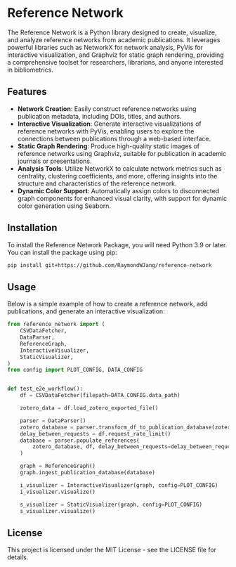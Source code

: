 # Reference Network

The Reference Network is a Python library designed to create, visualize, and analyze reference networks from academic publications. It leverages powerful libraries such as NetworkX for network analysis, PyVis for interactive visualization, and Graphviz for static graph rendering, providing a comprehensive toolset for researchers, librarians, and anyone interested in bibliometrics.

## Features

- **Network Creation**: Easily construct reference networks using publication metadata, including DOIs, titles, and authors.
- **Interactive Visualization**: Generate interactive visualizations of reference networks with PyVis, enabling users to explore the connections between publications through a web-based interface.
- **Static Graph Rendering**: Produce high-quality static images of reference networks using Graphviz, suitable for publication in academic journals or presentations.
- **Analysis Tools**: Utilize NetworkX to calculate network metrics such as centrality, clustering coefficients, and more, offering insights into the structure and characteristics of the reference network.
- **Dynamic Color Support**: Automatically assign colors to disconnected graph components for enhanced visual clarity, with support for dynamic color generation using Seaborn.

## Installation

To install the Reference Network Package, you will need Python 3.9 or later. You can install the package using pip:

```sh
pip install git+https://github.com/RaymondWJang/reference-network
```

## Usage

Below is a simple example of how to create a reference network, add publications, and generate an interactive visualization:

```python
from reference_network import (
    CSVDataFetcher,
    DataParser,
    ReferenceGraph,
    InteractiveVisualizer,
    StaticVisualizer,
)
from config import PLOT_CONFIG, DATA_CONFIG


def test_e2e_workflow():
    df = CSVDataFetcher(filepath=DATA_CONFIG.data_path)

    zotero_data = df.load_zotero_exported_file()

    parser = DataParser()
    zotero_database = parser.transform_df_to_publication_database(zotero_data)
    delay_between_requests = df.request_rate_limit()
    database = parser.populate_references(
        zotero_database, df, delay_between_requests=delay_between_requests
    )

    graph = ReferenceGraph()
    graph.ingest_publication_database(database)

    i_visualizer = InteractiveVisualizer(graph, config=PLOT_CONFIG)
    i_visualizer.visualize()

    s_visualizer = StaticVisualizer(graph, config=PLOT_CONFIG)
    s_visualizer.visualize()
```

## License

This project is licensed under the MIT License - see the LICENSE file for details.
